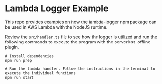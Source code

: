 # Lambda Logger Example

This repo provides examples on how the lambda-logger npm package can be used in AWS Lambda with the NodeJS runtime.

Review the `src/handler.ts` file to see how the logger is utilized and run the following commands to execute the program with the serverless-offline plugin.

```shell
# Install dependencies
npm run prep

# Run the lambda handler. Follow the instructions in the terminal to execute the individual functions
npm run start
```